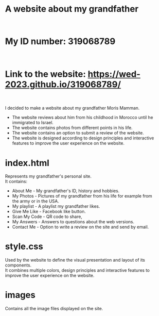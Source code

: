 # A website about my grandfather <br /> <br />

# My ID number: 319068789<br /><br />

# Link to the website: https://wed-2023.github.io/319068789/ <br /><br />

I decided to make a website about my grandfather Moris Mamman.<br />
- The website reviews about him from his childhood in Morocco until he immigrated to Israel.<br />
- The website contains photos from different points in his life.<br />
- The website contains an option to submit a review of the website.<br />
- The website is designed according to design principles and interactive features to improve the user experience on the website.

# index.html <br />
Represents my grandfather's personal site. <br />
It contains:<br />
- About Me - My grandfather's ID, history and hobbies.<br />
- My Photos - Pictures of my grandfather from his life for example from the army or in the USA.<br />
- My playlist - A playlist my grandfather likes.<br />
- Give Me Like - Facebook like button.<br />
- Scan My Code - QR code to share, <br />
- My Answers - Answers to questions about the web versions.<br />
- Contact Me - Option to write a review on the site and send by email.<br />

# style.css <br />
Used by the website to define the visual presentation and layout of its components. <br />
It combines multiple colors, design principles and interactive features to improve the user experience on the website.

# images <br />
Contains all the image files displayed on the site.




